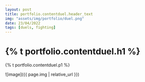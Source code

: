 ```yaml
---
layout: post
title: portfolio.contentduel.header_text
img: "assets/img/portfolio/duel.png"
date: 23/04/2022
tags: [duels, fighting]
---
```


<h1>{% t portfolio.contentduel.h1 %}</h1>
<p>{% t portfolio.contentduel.p1 %}</p>

![image]({{ page.img | relative_url }})